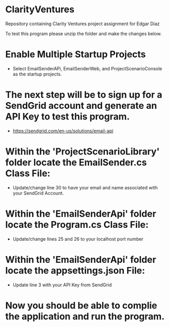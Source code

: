 # ClarityVentures
Repository containing Clarity Ventures project assignment for Edgar Diaz

To test this program please unzip the folder and make the changes below.

# Enable Multiple Startup Projects
- Select EmailSenderAPi, EmailSenderWeb, and ProjectScenarioConsole as the startup projects.

# The next step will be to sign up for a SendGrid account and generate an API Key to test this program.
- https://sendgrid.com/en-us/solutions/email-api

# Within the 'ProjectScenarioLibrary' folder locate the EmailSender.cs Class File:
- Update/change line 30 to have your email and name associated with your SendGrid Account.

# Within the 'EmailSenderApi' folder locate the Program.cs Class File:
- Update/change lines 25 and 26 to your localhost port number

# Within the 'EmailSenderApi' folder locate the appsettings.json File:
- Update line 3 with your API Key from SendGrid

# Now you should be able to complie the application and run the program. 
